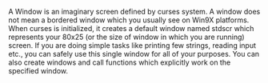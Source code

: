 A Window is an imaginary screen defined by curses system. A window does not mean a bordered window which you usually see on Win9X platforms. When curses is initialized, it creates a default window named stdscr which represents your 80x25 (or the size of window in which you are running) screen. If you are doing simple tasks like printing few strings, reading input etc., you can safely use this single window for all of your purposes. You can also create windows and call functions which explicitly work on the specified window.